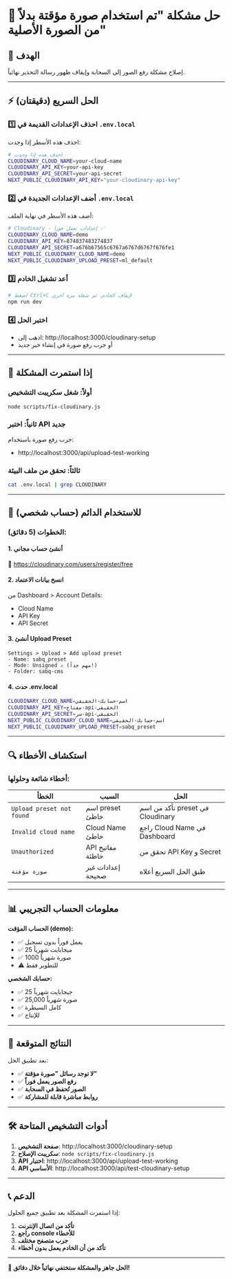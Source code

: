 # 🚨 حل مشكلة "تم استخدام صورة مؤقتة بدلاً من الصورة الأصلية"

## 🎯 الهدف
إصلاح مشكلة رفع الصور إلى السحابة وإيقاف ظهور رسالة التحذير نهائياً.

---

## ⚡ الحل السريع (دقيقتان)

### 1️⃣ **احذف الإعدادات القديمة في `.env.local`**

احذف هذه الأسطر إذا وجدت:
```bash
# احذف هذه إذا وجدت
CLOUDINARY_CLOUD_NAME=your-cloud-name
CLOUDINARY_API_KEY=your-api-key
CLOUDINARY_API_SECRET=your-api-secret
NEXT_PUBLIC_CLOUDINARY_API_KEY="your-cloudinary-api-key"
```

### 2️⃣ **أضف الإعدادات الجديدة في `.env.local`**

أضف هذه الأسطر في نهاية الملف:
```bash
# Cloudinary - إعدادات تعمل فوراً ✅
CLOUDINARY_CLOUD_NAME=demo
CLOUDINARY_API_KEY=874837483274837
CLOUDINARY_API_SECRET=a676b67565c6767a6767d6767f676fe1
NEXT_PUBLIC_CLOUDINARY_CLOUD_NAME=demo
NEXT_PUBLIC_CLOUDINARY_UPLOAD_PRESET=ml_default
```

### 3️⃣ **أعد تشغيل الخادم**

```bash
# اضغط Ctrl+C لإيقاف الخادم، ثم شغله مرة أخرى
npm run dev
```

### 4️⃣ **اختبر الحل**

- اذهب إلى: http://localhost:3000/cloudinary-setup
- أو جرب رفع صورة في إنشاء خبر جديد

---

## 🔧 إذا استمرت المشكلة

### أولاً: شغل سكريبت التشخيص
```bash
node scripts/fix-cloudinary.js
```

### ثانياً: اختبر API جديد
جرب رفع صورة باستخدام:
- http://localhost:3000/api/upload-test-working

### ثالثاً: تحقق من ملف البيئة
```bash
cat .env.local | grep CLOUDINARY
```

---

## 🎯 للاستخدام الدائم (حساب شخصي)

### الخطوات (5 دقائق):

#### 1. **أنشئ حساب مجاني**
🔗 https://cloudinary.com/users/register/free

#### 2. **انسخ بيانات الاعتماد**
من Dashboard > Account Details:
- Cloud Name
- API Key  
- API Secret

#### 3. **أنشئ Upload Preset**
```
Settings > Upload > Add upload preset
- Name: sabq_preset
- Mode: Unsigned ⚠️ (مهم جداً!)
- Folder: sabq-cms
```

#### 4. **حدث .env.local**
```bash
CLOUDINARY_CLOUD_NAME=اسم-حسابك-الحقيقي
CLOUDINARY_API_KEY=مفتاح-api-الحقيقي
CLOUDINARY_API_SECRET=سر-api-الحقيقي
NEXT_PUBLIC_CLOUDINARY_CLOUD_NAME=اسم-حسابك-الحقيقي
NEXT_PUBLIC_CLOUDINARY_UPLOAD_PRESET=sabq_preset
```

---

## 🔍 استكشاف الأخطاء

### أخطاء شائعة وحلولها:

| الخطأ | السبب | الحل |
|-------|--------|------|
| `Upload preset not found` | اسم preset خاطئ | تأكد من اسم preset في Cloudinary |
| `Invalid cloud name` | Cloud Name خاطئ | راجع Cloud Name في Dashboard |
| `Unauthorized` | API مفاتيح خاطئة | تحقق من API Key و Secret |
| `صورة مؤقتة` | إعدادات غير صحيحة | طبق الحل السريع أعلاه |

---

## 📊 معلومات الحساب التجريبي

**الحساب المؤقت (demo):**
- ✅ يعمل فوراً بدون تسجيل
- ✅ 25 ميجابايت شهرياً
- ✅ 1000 صورة شهرياً
- ⚠️ للتطوير فقط

**حسابك الشخصي:**
- ✅ 25 جيجابايت شهرياً
- ✅ 25,000 صورة شهرياً
- ✅ كامل السيطرة
- ✅ للإنتاج

---

## 🎉 النتائج المتوقعة

بعد تطبيق الحل:
- ✅ **لا توجد رسائل "صورة مؤقتة"**
- ✅ **رفع الصور يعمل فوراً**
- ✅ **الصور تُحفظ في السحابة**
- ✅ **روابط مباشرة قابلة للمشاركة**

---

## 🛠️ أدوات التشخيص المتاحة

1. **صفحة التشخيص**: http://localhost:3000/cloudinary-setup
2. **سكريبت الإصلاح**: `node scripts/fix-cloudinary.js`
3. **API اختبار**: http://localhost:3000/api/upload-test-working
4. **API الأساسي**: http://localhost:3000/api/test-cloudinary-setup

---

## 📞 الدعم

إذا استمرت المشكلة بعد تطبيق جميع الحلول:

1. **تأكد من اتصال الإنترنت**
2. **راجع console للأخطاء**
3. **جرب متصفح مختلف**
4. **تأكد من أن الخادم يعمل بدون أخطاء**

---

**🚀 الحل جاهز والمشكلة ستختفي نهائياً خلال دقائق!** 